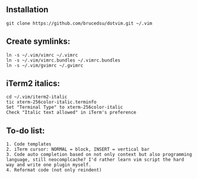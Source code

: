 ## Installation

    git clone https://github.com/brucedsu/dotvim.git ~/.vim

## Create symlinks:

    ln -s ~/.vim/vimrc ~/.vimrc
    ln -s ~/.vim/vimrc.bundles ~/.vimrc.bundles
    ln -s ~/.vim/gvimrc ~/.gvimrc

## iTerm2 italics:

    cd ~/.vim/iterm2-italic
    tic xterm-256color-italic.terminfo
    Set "Terminal Type" to xterm-256color-italic
    Check "Italic text allowed" in iTerm's preference

## To-do list:

    1. Code templates
    2. iTerm cursor: NORMAL = block, INSERT = vertical bar
    3. Code auto completion based on not only context but also programming language, still neocomplcache? I'd rather learn vim script the hard way and write one plugin myself.
    4. Reformat code (not only reindent)
